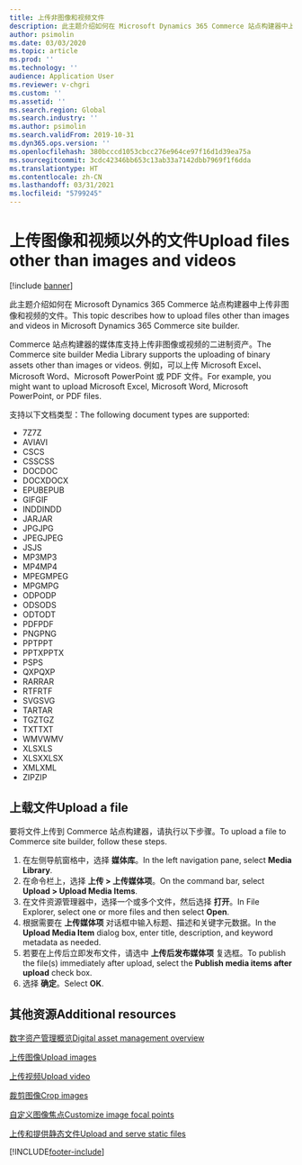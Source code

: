 ```yaml
---
title: 上传非图像和视频文件
description: 此主题介绍如何在 Microsoft Dynamics 365 Commerce 站点构建器中上传非图像和视频的二进制文件。
author: psimolin
ms.date: 03/03/2020
ms.topic: article
ms.prod: ''
ms.technology: ''
audience: Application User
ms.reviewer: v-chgri
ms.custom: ''
ms.assetid: ''
ms.search.region: Global
ms.search.industry: ''
ms.author: psimolin
ms.search.validFrom: 2019-10-31
ms.dyn365.ops.version: ''
ms.openlocfilehash: 380bcccd1053cbcc276e964ce97f16d1d39ea75a
ms.sourcegitcommit: 3cdc42346bb653c13ab33a7142dbb7969f1f6dda
ms.translationtype: HT
ms.contentlocale: zh-CN
ms.lasthandoff: 03/31/2021
ms.locfileid: "5799245"
---
```

# <a name="upload-files-other-than-images-and-videos"></a><span data-ttu-id="c277d-103">上传图像和视频以外的文件</span><span class="sxs-lookup"><span data-stu-id="c277d-103">Upload files other than images and videos</span></span>

[!include [banner](includes/banner.md)]

<span data-ttu-id="c277d-104">此主题介绍如何在 Microsoft Dynamics 365 Commerce 站点构建器中上传非图像和视频的文件。</span><span class="sxs-lookup"><span data-stu-id="c277d-104">This topic describes how to upload files other than images and videos in Microsoft Dynamics 365 Commerce site builder.</span></span>

<span data-ttu-id="c277d-105">Commerce 站点构建器的媒体库支持上传非图像或视频的二进制资产。</span><span class="sxs-lookup"><span data-stu-id="c277d-105">The Commerce site builder Media Library supports the uploading of binary assets other than images or videos.</span></span> <span data-ttu-id="c277d-106">例如，可以上传 Microsoft Excel、Microsoft Word、Microsoft PowerPoint 或 PDF 文件。</span><span class="sxs-lookup"><span data-stu-id="c277d-106">For example, you might want to upload Microsoft Excel, Microsoft Word, Microsoft PowerPoint, or PDF files.</span></span>

<span data-ttu-id="c277d-107">支持以下文档类型：</span><span class="sxs-lookup"><span data-stu-id="c277d-107">The following document types are supported:</span></span>
- <span data-ttu-id="c277d-108">7Z</span><span class="sxs-lookup"><span data-stu-id="c277d-108">7Z</span></span>
- <span data-ttu-id="c277d-109">AVI</span><span class="sxs-lookup"><span data-stu-id="c277d-109">AVI</span></span>
- <span data-ttu-id="c277d-110">CS</span><span class="sxs-lookup"><span data-stu-id="c277d-110">CS</span></span>
- <span data-ttu-id="c277d-111">CSS</span><span class="sxs-lookup"><span data-stu-id="c277d-111">CSS</span></span>
- <span data-ttu-id="c277d-112">DOC</span><span class="sxs-lookup"><span data-stu-id="c277d-112">DOC</span></span>
- <span data-ttu-id="c277d-113">DOCX</span><span class="sxs-lookup"><span data-stu-id="c277d-113">DOCX</span></span>
- <span data-ttu-id="c277d-114">EPUB</span><span class="sxs-lookup"><span data-stu-id="c277d-114">EPUB</span></span>
- <span data-ttu-id="c277d-115">GIF</span><span class="sxs-lookup"><span data-stu-id="c277d-115">GIF</span></span>
- <span data-ttu-id="c277d-116">INDD</span><span class="sxs-lookup"><span data-stu-id="c277d-116">INDD</span></span>
- <span data-ttu-id="c277d-117">JAR</span><span class="sxs-lookup"><span data-stu-id="c277d-117">JAR</span></span>
- <span data-ttu-id="c277d-118">JPG</span><span class="sxs-lookup"><span data-stu-id="c277d-118">JPG</span></span>
- <span data-ttu-id="c277d-119">JPEG</span><span class="sxs-lookup"><span data-stu-id="c277d-119">JPEG</span></span>
- <span data-ttu-id="c277d-120">JS</span><span class="sxs-lookup"><span data-stu-id="c277d-120">JS</span></span>
- <span data-ttu-id="c277d-121">MP3</span><span class="sxs-lookup"><span data-stu-id="c277d-121">MP3</span></span>
- <span data-ttu-id="c277d-122">MP4</span><span class="sxs-lookup"><span data-stu-id="c277d-122">MP4</span></span>
- <span data-ttu-id="c277d-123">MPEG</span><span class="sxs-lookup"><span data-stu-id="c277d-123">MPEG</span></span>
- <span data-ttu-id="c277d-124">MPG</span><span class="sxs-lookup"><span data-stu-id="c277d-124">MPG</span></span>
- <span data-ttu-id="c277d-125">ODP</span><span class="sxs-lookup"><span data-stu-id="c277d-125">ODP</span></span>
- <span data-ttu-id="c277d-126">ODS</span><span class="sxs-lookup"><span data-stu-id="c277d-126">ODS</span></span>
- <span data-ttu-id="c277d-127">ODT</span><span class="sxs-lookup"><span data-stu-id="c277d-127">ODT</span></span>
- <span data-ttu-id="c277d-128">PDF</span><span class="sxs-lookup"><span data-stu-id="c277d-128">PDF</span></span>
- <span data-ttu-id="c277d-129">PNG</span><span class="sxs-lookup"><span data-stu-id="c277d-129">PNG</span></span>
- <span data-ttu-id="c277d-130">PPT</span><span class="sxs-lookup"><span data-stu-id="c277d-130">PPT</span></span>
- <span data-ttu-id="c277d-131">PPTX</span><span class="sxs-lookup"><span data-stu-id="c277d-131">PPTX</span></span>
- <span data-ttu-id="c277d-132">PS</span><span class="sxs-lookup"><span data-stu-id="c277d-132">PS</span></span>
- <span data-ttu-id="c277d-133">QXP</span><span class="sxs-lookup"><span data-stu-id="c277d-133">QXP</span></span>
- <span data-ttu-id="c277d-134">RAR</span><span class="sxs-lookup"><span data-stu-id="c277d-134">RAR</span></span>
- <span data-ttu-id="c277d-135">RTF</span><span class="sxs-lookup"><span data-stu-id="c277d-135">RTF</span></span>
- <span data-ttu-id="c277d-136">SVG</span><span class="sxs-lookup"><span data-stu-id="c277d-136">SVG</span></span>
- <span data-ttu-id="c277d-137">TAR</span><span class="sxs-lookup"><span data-stu-id="c277d-137">TAR</span></span>
- <span data-ttu-id="c277d-138">TGZ</span><span class="sxs-lookup"><span data-stu-id="c277d-138">TGZ</span></span>
- <span data-ttu-id="c277d-139">TXT</span><span class="sxs-lookup"><span data-stu-id="c277d-139">TXT</span></span>
- <span data-ttu-id="c277d-140">WMV</span><span class="sxs-lookup"><span data-stu-id="c277d-140">WMV</span></span>
- <span data-ttu-id="c277d-141">XLS</span><span class="sxs-lookup"><span data-stu-id="c277d-141">XLS</span></span>
- <span data-ttu-id="c277d-142">XLSX</span><span class="sxs-lookup"><span data-stu-id="c277d-142">XLSX</span></span>
- <span data-ttu-id="c277d-143">XML</span><span class="sxs-lookup"><span data-stu-id="c277d-143">XML</span></span>
- <span data-ttu-id="c277d-144">ZIP</span><span class="sxs-lookup"><span data-stu-id="c277d-144">ZIP</span></span>

## <a name="upload-a-file"></a><span data-ttu-id="c277d-145">上载文件</span><span class="sxs-lookup"><span data-stu-id="c277d-145">Upload a file</span></span>

<span data-ttu-id="c277d-146">要将文件上传到 Commerce 站点构建器，请执行以下步骤。</span><span class="sxs-lookup"><span data-stu-id="c277d-146">To upload a file to Commerce site builder, follow these steps.</span></span>

1. <span data-ttu-id="c277d-147">在左侧导航窗格中，选择 **媒体库**。</span><span class="sxs-lookup"><span data-stu-id="c277d-147">In the left navigation pane, select **Media Library**.</span></span>
1. <span data-ttu-id="c277d-148">在命令栏上，选择 **上传 \> 上传媒体项**。</span><span class="sxs-lookup"><span data-stu-id="c277d-148">On the command bar, select **Upload \> Upload Media Items**.</span></span>
1. <span data-ttu-id="c277d-149">在文件资源管理器中，选择一个或多个文件，然后选择 **打开**。</span><span class="sxs-lookup"><span data-stu-id="c277d-149">In File Explorer, select one or more files and then select **Open**.</span></span>
1. <span data-ttu-id="c277d-150">根据需要在 **上传媒体项** 对话框中输入标题、描述和关键字元数据。</span><span class="sxs-lookup"><span data-stu-id="c277d-150">In the **Upload Media Item** dialog box, enter title, description, and keyword metadata as needed.</span></span>
1. <span data-ttu-id="c277d-151">若要在上传后立即发布文件，请选中 **上传后发布媒体项** 复选框。</span><span class="sxs-lookup"><span data-stu-id="c277d-151">To publish the file(s) immediately after upload, select the **Publish media items after upload** check box.</span></span>
1. <span data-ttu-id="c277d-152">选择 **确定**。</span><span class="sxs-lookup"><span data-stu-id="c277d-152">Select **OK**.</span></span>

## <a name="additional-resources"></a><span data-ttu-id="c277d-153">其他资源</span><span class="sxs-lookup"><span data-stu-id="c277d-153">Additional resources</span></span>

[<span data-ttu-id="c277d-154">数字资产管理概览</span><span class="sxs-lookup"><span data-stu-id="c277d-154">Digital asset management overview</span></span>](dam-overview.md)

[<span data-ttu-id="c277d-155">上传图像</span><span class="sxs-lookup"><span data-stu-id="c277d-155">Upload images</span></span>](dam-upload-images.md)

[<span data-ttu-id="c277d-156">上传视频</span><span class="sxs-lookup"><span data-stu-id="c277d-156">Upload video</span></span>](dam-upload-video.md)

[<span data-ttu-id="c277d-157">裁剪图像</span><span class="sxs-lookup"><span data-stu-id="c277d-157">Crop images</span></span>](dam-crop-images.md)

[<span data-ttu-id="c277d-158">自定义图像焦点</span><span class="sxs-lookup"><span data-stu-id="c277d-158">Customize image focal points</span></span>](dam-custom-focal-point.md)

[<span data-ttu-id="c277d-159">上传和提供静态文件</span><span class="sxs-lookup"><span data-stu-id="c277d-159">Upload and serve static files</span></span>](upload-serve-static-files.md)


[!INCLUDE[footer-include](../includes/footer-banner.md)]
